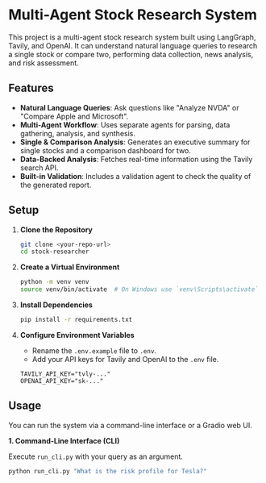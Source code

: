 # Multi-Agent Stock Research System

This project is a multi-agent stock research system built using LangGraph, Tavily, and OpenAI. It can understand natural language queries to research a single stock or compare two, performing data collection, news analysis, and risk assessment.

## Features

- **Natural Language Queries**: Ask questions like "Analyze NVDA" or "Compare Apple and Microsoft".
- **Multi-Agent Workflow**: Uses separate agents for parsing, data gathering, analysis, and synthesis.
- **Single & Comparison Analysis**: Generates an executive summary for single stocks and a comparison dashboard for two.
- **Data-Backed Analysis**: Fetches real-time information using the Tavily search API.
- **Built-in Validation**: Includes a validation agent to check the quality of the generated report.

## Setup

1.  **Clone the Repository**
    ```bash
    git clone <your-repo-url>
    cd stock-researcher
    ```

2.  **Create a Virtual Environment**
    ```bash
    python -m venv venv
    source venv/bin/activate  # On Windows use `venv\Scripts\activate`
    ```

3.  **Install Dependencies**
    ```bash
    pip install -r requirements.txt
    ```

4.  **Configure Environment Variables**
    - Rename the `.env.example` file to `.env`.
    - Add your API keys for Tavily and OpenAI to the `.env` file.
    ```
    TAVILY_API_KEY="tvly-..."
    OPENAI_API_KEY="sk-..."
    ```

## Usage

You can run the system via a command-line interface or a Gradio web UI.

**1. Command-Line Interface (CLI)**

Execute `run_cli.py` with your query as an argument.

```bash
python run_cli.py "What is the risk profile for Tesla?"